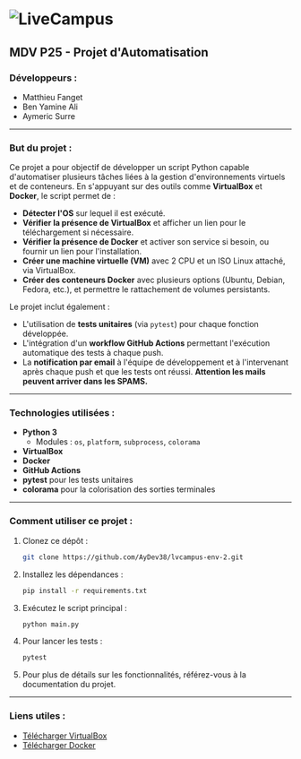 # ![LiveCampus](https://cdn.prod.website-files.com/66153b9f3cb891501ecbf3e3/66154208e9b332c598edfd0e_logo-lc.png)

## MDV P25 - Projet d'Automatisation

### Développeurs :
- Matthieu Fanget
- Ben Yamine Ali
- Aymeric Surre

---

### **But du projet :**
Ce projet a pour objectif de développer un script Python capable d'automatiser plusieurs tâches liées à la gestion d'environnements virtuels et de conteneurs. En s'appuyant sur des outils comme **VirtualBox** et **Docker**, le script permet de :

- **Détecter l'OS** sur lequel il est exécuté.
- **Vérifier la présence de VirtualBox** et afficher un lien pour le téléchargement si nécessaire.
- **Vérifier la présence de Docker** et activer son service si besoin, ou fournir un lien pour l'installation.
- **Créer une machine virtuelle (VM)** avec 2 CPU et un ISO Linux attaché, via VirtualBox.
- **Créer des conteneurs Docker** avec plusieurs options (Ubuntu, Debian, Fedora, etc.), et permettre le rattachement de volumes persistants.

Le projet inclut également :
- L'utilisation de **tests unitaires** (via `pytest`) pour chaque fonction développée.
- L'intégration d'un **workflow GitHub Actions** permettant l'exécution automatique des tests à chaque push.
- La **notification par email** à l'équipe de développement et à l'intervenant après chaque push et que les tests ont réussi. **Attention les mails peuvent arriver dans les SPAMS.**

---

### **Technologies utilisées :**
- **Python 3**
  - Modules : `os`, `platform`, `subprocess`, `colorama`
- **VirtualBox**
- **Docker**
- **GitHub Actions**
- **pytest** pour les tests unitaires
- **colorama** pour la colorisation des sorties terminales

---

### **Comment utiliser ce projet :**
1. Clonez ce dépôt :
   ```bash
   git clone https://github.com/AyDev38/lvcampus-env-2.git
   ```

2. Installez les dépendances :
   ```bash
   pip install -r requirements.txt
   ```

3. Exécutez le script principal :
   ```bash
   python main.py
   ```

4. Pour lancer les tests :
   ```bash
   pytest
   ```
   
5. Pour plus de détails sur les fonctionnalités, référez-vous à la documentation du projet.

---

### **Liens utiles :**
- [Télécharger VirtualBox](https://www.virtualbox.org/wiki/Downloads)
- [Télécharger Docker](https://docs.docker.com/get-docker/)

